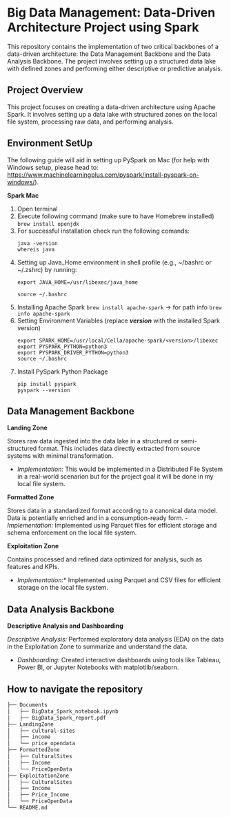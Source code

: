 # Big Data Management: Data-Driven Architecture Project using Spark
This repository contains the implementation of two critical backbones of a data-driven architecture: the Data Management Backbone and the Data Analysis Backbone. The project involves setting up a structured data lake with defined zones and performing either descriptive or predictive analysis. 

## Project Overview 
This project focuses on creating a data-driven architecture using Apache Spark. It involves setting up a data lake with structured zones on the local file system, processing raw data, and performing analysis.

## Environment SetUp 
The following guide will aid in setting up PySpark on Mac (for help with Windows setup, please head to: https://www.machinelearningplus.com/pyspark/install-pyspark-on-windows/). 

**Spark Mac** 
1. Open terminal
2. Execute following command (make sure to have Homebrew installed)
   ```brew install openjdk``` 
3. For successful installation check run the following comands:
   ```
   java -version
   whereis java
   ```
4. Setting up Java_Home environment in shell profile (e.g., ~/bashrc or ~/.zshrc) by running:
   ```
   export JAVA_HOME=/usr/libexec/java_home
   ```
   ```
   source ~/.bashrc
   ```
5. Installing Apache Spark ``` brew install apache-spark ```
   -> for path info ``` brew info apache-spark ```
6. Setting Environment Variables (replace ***version*** with the installed Spark version) 
   ```
   export SPARK_HOME=/usr/local/Cella/apache-spark/<version>/libexec
   export PYSPARK_PYTHON=python3
   export PYSPARK_DRIVER_PYTHON=python3
   source ~/.bashrc
   ```
8. Install PySpark Python Package
   ```
   pip install pyspark
   pyspark --version
   ```
 

## Data Management Backbone 
**Landing Zone**

Stores raw data ingested into the data lake in a structured or semi-structured format. This includes data directly extracted from source systems with minimal transformation.
- *Implementation:* This would be implemented in a Distributed File System in a real-world scenarion but for the project goal it will be done in my local file system.

**Formatted Zone**

Stores data in a standardized format according to a canonical data model. Data is potentially enriched and in a consumption-ready form.
-*Implementation:* Implemented using Parquet files for efficient storage and schema enforcement on the local file system. 

**Exploitation Zone**

Contains processed and refined data optimized for analysis, such as features and KPIs.
- *Implementation:** Implemented using Parquet and CSV files for efficient storage on the local file system. 

## Data Analysis Backbone 
**Descriptive Analysis and Dashboarding** 

*Descriptive Analysis:* Performed exploratory data analysis (EDA) on the data in the Exploitation Zone to summarize and understand the data. 
- *Dashboarding:* Created interactive dashboards using tools like Tableau, Power BI, or Jupyter Notebooks with matplotlib/seaborn. 

## How to navigate the repository
```bash 
├── Documents
│   ├── BigData_Spark_notebook.ipynb
│   ├── BigData_Spark_report.pdf
├── LandingZone
│   ├── cultural-sites
│   ├── income
│   └── price_opendata
├── FormattedZone
│   ├── CulturalSites
│   ├── Income
│   └── PriceOpenData
├── ExploitationZone
│   ├── CulturalSites
│   ├── Income
│   ├── Price_Income
│   └── PriceOpenData
└── README.md
```
